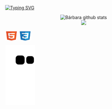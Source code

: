 [![Typing SVG](https://readme-typing-svg.herokuapp.com/?color=F5F5F5&size=35&center=true&vCenter=true&width=1000&lines=Olá!+Meu+nome+é+Bárbara.;Estou+iniciando+na+programação.+:%29)](https://git.io/typing.svg)

<div align="center">
    <img height="180em" src="https://github-readme-stats.vercel.app/api?username=barbara-pr&show_icons=true&count_private=true&hide_border=false&title_color=FFC0CB&icon_color=87CEFA&text_color=DCDCDC&bg_color=000000" alt="Bárbara github stats"/><br>
    <img height="130em" src="https://github-readme-stats.vercel.app/api/top-langs/?username=barbara-pr&layout=compact&hide_border=false&title_color=FFC0CB&bg_color=000000"/>
</div> 

<div style="display: inline_block"><br>
  <img align="center" alt="Bárbara-HTML" height="30" width="40" src="https://raw.githubusercontent.com/devicons/devicon/master/icons/html5/html5-original.svg">
  <img align="center" alt="Bárbara-CSS" height="30" width="40" src="https://raw.githubusercontent.com/devicons/devicon/master/icons/css3/css3-original.svg">
</div>
  
![Snake animation](https://github.com/barbara-pr/barbara-pr/blob/output/github-contribution-grid-snake.svg)

